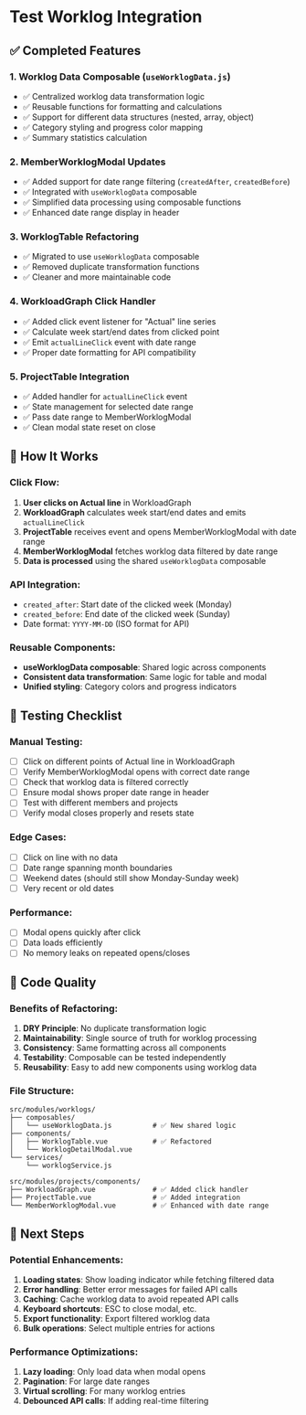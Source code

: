 # Test Worklog Integration

## ✅ Completed Features

### 1. **Worklog Data Composable** (`useWorklogData.js`)

- ✅ Centralized worklog data transformation logic
- ✅ Reusable functions for formatting and calculations
- ✅ Support for different data structures (nested, array, object)
- ✅ Category styling and progress color mapping
- ✅ Summary statistics calculation

### 2. **MemberWorklogModal Updates**

- ✅ Added support for date range filtering (`createdAfter`, `createdBefore`)
- ✅ Integrated with `useWorklogData` composable
- ✅ Simplified data processing using composable functions
- ✅ Enhanced date range display in header

### 3. **WorklogTable Refactoring**

- ✅ Migrated to use `useWorklogData` composable
- ✅ Removed duplicate transformation functions
- ✅ Cleaner and more maintainable code

### 4. **WorkloadGraph Click Handler**

- ✅ Added click event listener for "Actual" line series
- ✅ Calculate week start/end dates from clicked point
- ✅ Emit `actualLineClick` event with date range
- ✅ Proper date formatting for API compatibility

### 5. **ProjectTable Integration**

- ✅ Added handler for `actualLineClick` event
- ✅ State management for selected date range
- ✅ Pass date range to MemberWorklogModal
- ✅ Clean modal state reset on close

## 🎯 How It Works

### Click Flow:

1. **User clicks on Actual line** in WorkloadGraph
2. **WorkloadGraph** calculates week start/end dates and emits `actualLineClick`
3. **ProjectTable** receives event and opens MemberWorklogModal with date range
4. **MemberWorklogModal** fetches worklog data filtered by date range
5. **Data is processed** using the shared `useWorklogData` composable

### API Integration:

- `created_after`: Start date of the clicked week (Monday)
- `created_before`: End date of the clicked week (Sunday)
- Date format: `YYYY-MM-DD` (ISO format for API)

### Reusable Components:

- **useWorklogData composable**: Shared logic across components
- **Consistent data transformation**: Same logic for table and modal
- **Unified styling**: Category colors and progress indicators

## 🧪 Testing Checklist

### Manual Testing:

- [ ] Click on different points of Actual line in WorkloadGraph
- [ ] Verify MemberWorklogModal opens with correct date range
- [ ] Check that worklog data is filtered correctly
- [ ] Ensure modal shows proper date range in header
- [ ] Test with different members and projects
- [ ] Verify modal closes properly and resets state

### Edge Cases:

- [ ] Click on line with no data
- [ ] Date range spanning month boundaries
- [ ] Weekend dates (should still show Monday-Sunday week)
- [ ] Very recent or old dates

### Performance:

- [ ] Modal opens quickly after click
- [ ] Data loads efficiently
- [ ] No memory leaks on repeated opens/closes

## 📝 Code Quality

### Benefits of Refactoring:

1. **DRY Principle**: No duplicate transformation logic
2. **Maintainability**: Single source of truth for worklog processing
3. **Consistency**: Same formatting across all components
4. **Testability**: Composable can be tested independently
5. **Reusability**: Easy to add new components using worklog data

### File Structure:

```
src/modules/worklogs/
├── composables/
│   └── useWorklogData.js          # ✅ New shared logic
├── components/
│   ├── WorklogTable.vue           # ✅ Refactored
│   └── WorklogDetailModal.vue
└── services/
    └── worklogService.js

src/modules/projects/components/
├── WorkloadGraph.vue              # ✅ Added click handler
├── ProjectTable.vue               # ✅ Added integration
└── MemberWorklogModal.vue         # ✅ Enhanced with date range
```

## 🚀 Next Steps

### Potential Enhancements:

1. **Loading states**: Show loading indicator while fetching filtered data
2. **Error handling**: Better error messages for failed API calls
3. **Caching**: Cache worklog data to avoid repeated API calls
4. **Keyboard shortcuts**: ESC to close modal, etc.
5. **Export functionality**: Export filtered worklog data
6. **Bulk operations**: Select multiple entries for actions

### Performance Optimizations:

1. **Lazy loading**: Only load data when modal opens
2. **Pagination**: For large date ranges
3. **Virtual scrolling**: For many worklog entries
4. **Debounced API calls**: If adding real-time filtering
